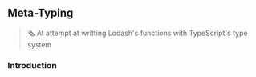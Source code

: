 ## Meta-Typing

> 🗞 At attempt at writting Lodash's functions with TypeScript's type system

### Introduction
